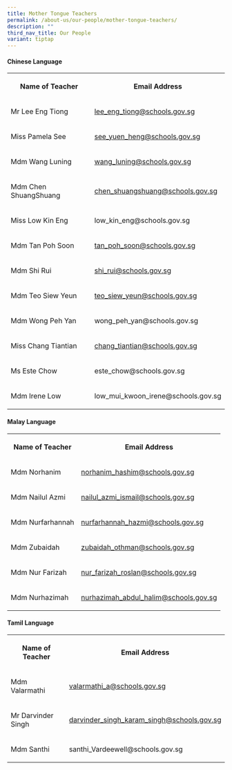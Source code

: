 ```yaml
---
title: Mother Tongue Teachers
permalink: /about-us/our-people/mother-tongue-teachers/
description: ""
third_nav_title: Our People
variant: tiptap
---
```

<h4>Chinese Language</h4><table><tbody><tr><th rowspan="1" colspan="1"><p>Name of Teacher</p></th><th rowspan="1" colspan="1"><p>Email Address</p></th></tr><tr><td rowspan="1" colspan="1"><p>Mr Lee Eng Tiong</p></td><td rowspan="1" colspan="1"><p><a href="lee_eng_tiong@schools.gov.sg" rel="noopener noreferrer nofollow" target="_blank">lee_eng_tiong@schools.gov.sg</a></p></td></tr><tr><td rowspan="1" colspan="1"><p>Miss Pamela See</p></td><td rowspan="1" colspan="1"><p><a href="see_yuen_heng@schools.gov.sg" rel="noopener noreferrer nofollow" target="_blank">see_yuen_heng@schools.gov.sg</a></p></td></tr><tr><td rowspan="1" colspan="1"><p>Mdm Wang Luning</p></td><td rowspan="1" colspan="1"><p><a href="wang_luning@schools.gov.sg" rel="noopener noreferrer nofollow" target="_blank">wang_luning@schools.gov.sg</a></p></td></tr><tr><td rowspan="1" colspan="1"><p>Mdm Chen ShuangShuang</p></td><td rowspan="1" colspan="1"><p><a href="chen_shuangshuang@schools.gov.sg" rel="noopener noreferrer nofollow" target="_blank">chen_shuangshuang@schools.gov.sg</a></p></td></tr><tr><td rowspan="1" colspan="1"><p>Miss Low Kin Eng</p></td><td rowspan="1" colspan="1"><p><a rel="noopener noreferrer nofollow" target="_blank">low_kin_eng@schools.gov.sg</a></p></td></tr><tr><td rowspan="1" colspan="1"><p>Mdm Tan Poh Soon</p></td><td rowspan="1" colspan="1"><p><a href="tan_poh_soon@schools.gov.sg" rel="noopener noreferrer nofollow" target="_blank">tan_poh_soon@schools.gov.sg</a></p></td></tr><tr><td rowspan="1" colspan="1"><p>Mdm Shi Rui</p></td><td rowspan="1" colspan="1"><p><a href="shi_rui@schools.gov.sg" rel="noopener noreferrer nofollow" target="_blank">shi_rui@schools.gov.sg</a></p></td></tr><tr><td rowspan="1" colspan="1"><p>Mdm Teo Siew Yeun</p></td><td rowspan="1" colspan="1"><p><a href="teo_siew_yeun@schools.gov.sg" rel="noopener noreferrer nofollow" target="_blank">teo_siew_yeun@schools.gov.sg</a></p></td></tr><tr><td rowspan="1" colspan="1"><p>Mdm Wong Peh Yan</p></td><td rowspan="1" colspan="1"><p><a rel="noopener noreferrer nofollow" target="_blank">wong_peh_yan@schools.gov.sg</a></p></td></tr><tr><td rowspan="1" colspan="1"><p>Miss Chang Tiantian</p></td><td rowspan="1" colspan="1"><p><a href="chang_tiantian@schools.gov.sg" rel="noopener noreferrer nofollow" target="_blank">chang_tiantian@schools.gov.sg</a></p></td></tr><tr><td rowspan="1" colspan="1"><p>Ms Este Chow</p></td><td rowspan="1" colspan="1"><p><a rel="noopener noreferrer nofollow" target="_blank">este_chow@schools.gov.sg</a></p></td></tr><tr><td rowspan="1" colspan="1"><p>Mdm Irene Low</p></td><td rowspan="1" colspan="1"><p><a rel="noopener noreferrer nofollow" target="_blank">low_mui_kwoon_irene@schools.gov.sg</a></p></td></tr></tbody></table><h4>Malay Language</h4><table><tbody><tr><th rowspan="1" colspan="1"><p>Name of Teacher</p></th><th rowspan="1" colspan="1"><p>Email Address</p></th></tr><tr><td rowspan="1" colspan="1"><p>Mdm Norhanim</p></td><td rowspan="1" colspan="1"><p><a href="norhanim_hashim@schools.gov.sg" rel="noopener noreferrer nofollow" target="_blank">norhanim_hashim@schools.gov.sg</a></p></td></tr><tr><td rowspan="1" colspan="1"><p>Mdm Nailul Azmi</p></td><td rowspan="1" colspan="1"><p><a href="nailul_azmi_ismail@schools.gov.sg" rel="noopener noreferrer nofollow" target="_blank">nailul_azmi_ismail@schools.gov.sg</a></p></td></tr><tr><td rowspan="1" colspan="1"><p>Mdm Nurfarhannah</p></td><td rowspan="1" colspan="1"><p><a href="nurfarhannah_hazmi@schools.gov.sg" rel="noopener noreferrer nofollow" target="_blank">nurfarhannah_hazmi@schools.gov.sg</a></p></td></tr><tr><td rowspan="1" colspan="1"><p>Mdm Zubaidah</p></td><td rowspan="1" colspan="1"><p><a href="zubaidah_othman@schools.gov.sg" rel="noopener noreferrer nofollow" target="_blank">zubaidah_othman@schools.gov.sg</a></p></td></tr><tr><td rowspan="1" colspan="1"><p>Mdm Nur Farizah</p></td><td rowspan="1" colspan="1"><p><a href="nur_farizah_roslan@schools.gov.sg" rel="noopener noreferrer nofollow" target="_blank">nur_farizah_roslan@schools.gov.sg</a></p></td></tr><tr><td rowspan="1" colspan="1"><p>Mdm Nurhazimah</p></td><td rowspan="1" colspan="1"><p><a href="nurhazimah_abdul_halim@schools.gov.sg" rel="noopener noreferrer nofollow" target="_blank">nurhazimah_abdul_halim@schools.gov.sg</a></p></td></tr></tbody></table><h4>Tamil Language</h4><table><tbody><tr><th rowspan="1" colspan="1"><p>Name of Teacher</p></th><th rowspan="1" colspan="1"><p>Email Address</p></th></tr><tr><td rowspan="1" colspan="1"><p>Mdm Valarmathi</p></td><td rowspan="1" colspan="1"><p><a href="valarmathi_a@schools.gov.sg" rel="noopener noreferrer nofollow" target="_blank">valarmathi_a@schools.gov.sg</a></p></td></tr><tr><td rowspan="1" colspan="1"><p>Mr Darvinder Singh</p></td><td rowspan="1" colspan="1"><p><a href="darvinder_singh_karam_singh@schools.gov.sg" rel="noopener noreferrer nofollow" target="_blank">darvinder_singh_karam_singh@schools.gov.sg</a></p></td></tr><tr><td rowspan="1" colspan="1"><p>Mdm Santhi</p></td><td rowspan="1" colspan="1"><p><a rel="noopener noreferrer nofollow" target="_blank">santhi_Vardeewell@schools.gov.sg</a></p></td></tr></tbody></table><p></p>